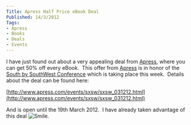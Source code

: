 ```yaml
---
Title: Apress Half Price eBook Deal
Published: 14/3/2012
Tags:
- Apress
- Books
- Deals
- Events
---
```


I have just found out about a very appealing deal from [Apress](https://www.apress.com/), where you can get 50% off every eBook.  This offer from [Apress](https://www.apress.com/) is in honor of the [South by SouthWest Conference](http://sxsw.com/) which is taking place this week.  Details about the deal can be found here:

[http://www.apress.com/events/sxsw/sxsw_031212.html](http://www.apress.com/events/sxsw/sxsw_031212.html)

And is open until the 19th March 2012.  I have already taken advantage of this deal ![Smile](http://www.gep13.co.uk/blog/wp-content/uploads/2012/03/wlEmoticon-smile.png).
